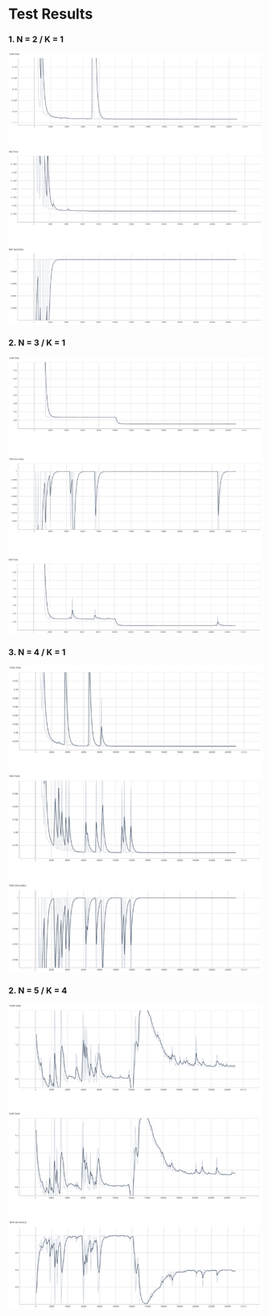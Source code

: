 # Test Results

### 1. N = 2 / K = 1

![result1](./imgs/result_N2_K1.png)


### 2. N = 3 / K = 1

![result2](./imgs/result_N3_K1.png)


### 3. N = 4 / K = 1

![result3](./imgs/result_N4_K1.png)


### 2. N = 5 / K = 4

![result4](./imgs/result_N5_K4.png)
